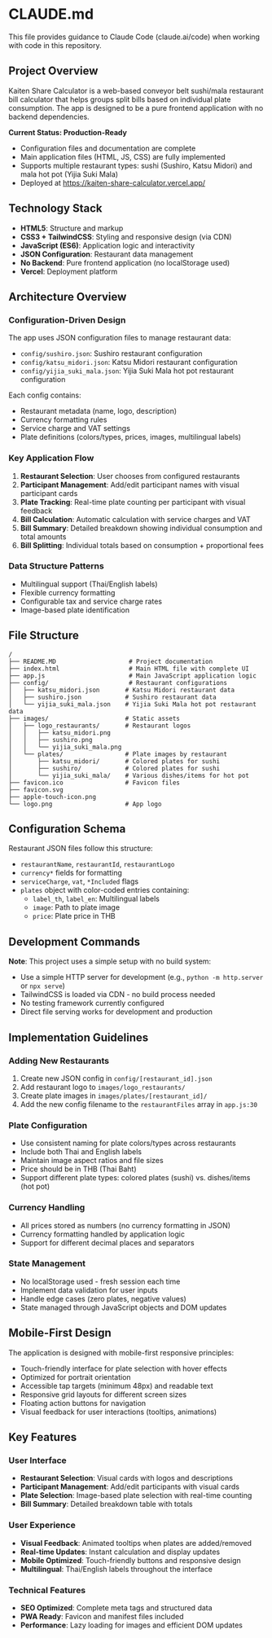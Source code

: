# CLAUDE.md

This file provides guidance to Claude Code (claude.ai/code) when working with code in this repository.

## Project Overview

Kaiten Share Calculator is a web-based conveyor belt sushi/mala restaurant bill calculator that helps groups split bills based on individual plate consumption. The app is designed to be a pure frontend application with no backend dependencies.

**Current Status: Production-Ready**
- Configuration files and documentation are complete
- Main application files (HTML, JS, CSS) are fully implemented
- Supports multiple restaurant types: sushi (Sushiro, Katsu Midori) and mala hot pot (Yijia Suki Mala)
- Deployed at https://kaiten-share-calculator.vercel.app/

## Technology Stack

- **HTML5**: Structure and markup
- **CSS3 + TailwindCSS**: Styling and responsive design (via CDN)
- **JavaScript (ES6)**: Application logic and interactivity
- **JSON Configuration**: Restaurant data management
- **No Backend**: Pure frontend application (no localStorage used)
- **Vercel**: Deployment platform

## Architecture Overview

### Configuration-Driven Design
The app uses JSON configuration files to manage restaurant data:
- `config/sushiro.json`: Sushiro restaurant configuration
- `config/katsu_midori.json`: Katsu Midori restaurant configuration  
- `config/yijia_suki_mala.json`: Yijia Suki Mala hot pot restaurant configuration

Each config contains:
- Restaurant metadata (name, logo, description)
- Currency formatting rules
- Service charge and VAT settings
- Plate definitions (colors/types, prices, images, multilingual labels)

### Key Application Flow
1. **Restaurant Selection**: User chooses from configured restaurants
2. **Participant Management**: Add/edit participant names with visual participant cards
3. **Plate Tracking**: Real-time plate counting per participant with visual feedback
4. **Bill Calculation**: Automatic calculation with service charges and VAT
5. **Bill Summary**: Detailed breakdown showing individual consumption and total amounts
6. **Bill Splitting**: Individual totals based on consumption + proportional fees

### Data Structure Patterns
- Multilingual support (Thai/English labels)
- Flexible currency formatting
- Configurable tax and service charge rates
- Image-based plate identification

## File Structure

```
/
├── README.MD                    # Project documentation
├── index.html                   # Main HTML file with complete UI
├── app.js                       # Main JavaScript application logic
├── config/                      # Restaurant configurations
│   ├── katsu_midori.json       # Katsu Midori restaurant data
│   ├── sushiro.json            # Sushiro restaurant data
│   └── yijia_suki_mala.json    # Yijia Suki Mala hot pot restaurant data
├── images/                     # Static assets
│   ├── logo_restaurants/       # Restaurant logos
│   │   ├── katsu_midori.png
│   │   ├── sushiro.png
│   │   └── yijia_suki_mala.png
│   └── plates/                 # Plate images by restaurant
│       ├── katsu_midori/       # Colored plates for sushi
│       ├── sushiro/            # Colored plates for sushi
│       └── yijia_suki_mala/    # Various dishes/items for hot pot
├── favicon.ico                 # Favicon files
├── favicon.svg
├── apple-touch-icon.png
└── logo.png                    # App logo
```

## Configuration Schema

Restaurant JSON files follow this structure:
- `restaurantName`, `restaurantId`, `restaurantLogo`
- `currency*` fields for formatting
- `serviceCharge`, `vat`, `*Included` flags
- `plates` object with color-coded entries containing:
  - `label_th`, `label_en`: Multilingual labels
  - `image`: Path to plate image
  - `price`: Plate price in THB

## Development Commands

**Note**: This project uses a simple setup with no build system:

- Use a simple HTTP server for development (e.g., `python -m http.server` or `npx serve`)
- TailwindCSS is loaded via CDN - no build process needed
- No testing framework currently configured
- Direct file serving works for development and production

## Implementation Guidelines

### Adding New Restaurants
1. Create new JSON config in `config/[restaurant_id].json`
2. Add restaurant logo to `images/logo_restaurants/`
3. Create plate images in `images/plates/[restaurant_id]/`
4. Add the new config filename to the `restaurantFiles` array in `app.js:30`

### Plate Configuration
- Use consistent naming for plate colors/types across restaurants
- Include both Thai and English labels
- Maintain image aspect ratios and file sizes
- Price should be in THB (Thai Baht)
- Support different plate types: colored plates (sushi) vs. dishes/items (hot pot)

### Currency Handling
- All prices stored as numbers (no currency formatting in JSON)
- Currency formatting handled by application logic
- Support for different decimal places and separators

### State Management
- No localStorage used - fresh session each time
- Implement data validation for user inputs
- Handle edge cases (zero plates, negative values)
- State managed through JavaScript objects and DOM updates

## Mobile-First Design

The application is designed with mobile-first responsive principles:
- Touch-friendly interface for plate selection with hover effects
- Optimized for portrait orientation
- Accessible tap targets (minimum 48px) and readable text
- Responsive grid layouts for different screen sizes
- Floating action buttons for navigation
- Visual feedback for user interactions (tooltips, animations)

## Key Features

### User Interface
- **Restaurant Selection**: Visual cards with logos and descriptions
- **Participant Management**: Add/edit participants with visual cards
- **Plate Selection**: Image-based plate selection with real-time counting
- **Bill Summary**: Detailed breakdown table with totals

### User Experience
- **Visual Feedback**: Animated tooltips when plates are added/removed
- **Real-time Updates**: Instant calculation and display updates
- **Mobile Optimized**: Touch-friendly buttons and responsive design
- **Multilingual**: Thai/English labels throughout the interface

### Technical Features
- **SEO Optimized**: Complete meta tags and structured data
- **PWA Ready**: Favicon and manifest files included
- **Performance**: Lazy loading for images and efficient DOM updates

